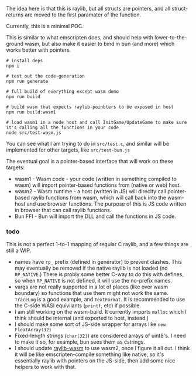 The idea here is that this is raylib, but all structs are pointers, and all struct-returns are moved to the first paramater of the function.

Currently, this is a minimal POC.

This is similar to what emscripten does, and should help with lower-to-the-ground wasm, but also make it easier to bind in bun (and more) which works better with pointers.

```
# install deps
npm i

# test out the code-generation
npm run generate

# full build of everything except wasm demo
npm run build

# build wasm that expects raylib-poinbters to be exposed in host
npm run build:wasm1

# load wasm1 in a node host and call InitGame/UpdateGame to make sure it's calling all the functions in your code
node src/test-wasm.js
```

You can see what I am trying to do in `src/test.c`, and similar will be implemented for other targets, like `src/test-bun.js`


The eventual goal is a pointer-based interface that will work on these targets:

- wasm1 - Wasm code - your code (written in something compiled to wasm) will import pointer-based functions from (native or web) host.
- wasm2 - Wasm runtime - a host (written in JS) will direclty call pointer-based raylib functions from wasm, which will call back into the wasm-host and use browser functions. The purpose of this is JS code written in browser that can call raylib functions.
- Bun FFI - Bun will import the DLL and call the functions in JS code.


### todo

This is not a perfect 1-to-1 mapping of regular C raylib, and a few things are still a WIP.

- names have `rp_` prefix (defined in generator) to prevent clashes. This may eventually be removed if the native raylib is not loaded (no `RP_NATIVE`.) There is probly some better C-way to do this with defines, so when `RP_NATIVE` is not defined, it will use the no-prefix names.
- vargs are not really supported in a lot of places (like over wasm boundary) so functions that use them might not work the same. `TraceLog` is a good example, and `TextFormat`. It is recommended to use the C-side WASI equivilants (`printf`, etc) if possible.
- I am still working on the wasm-build. It currently imports `malloc` which I think should be internal (and exported to host, instead.)
- I should make some sort of JS-side wrapper for arrays like `new FloatArray(32)`
- Fixed-length strings (`char[32]`) are considered arrays of uint8's. I need to make it so, for example, bun sees them as cstrings.
- I should update [raylib-wasm](https://github.com/konsumer/raylib-wasm) to use wasm2, once I figure it all out. I think it will be like emscripten-compile something like native, so it's essentially raylib with pointers on the JS-side, then add some nice helpers to work with that.